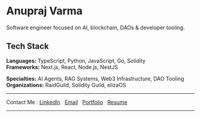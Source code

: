 # Anupraj Varma

Software engineer focused on AI, blockchain, DAOs & developer tooling.

## Tech Stack

**Languages:** TypeScript, Python, JavaScript, Go, Solidity  
**Frameworks:** Next.js, React, Node.js, NestJS

**Specialties:** AI Agents, RAG Systems, Web3 Infrastructure, DAO Tooling  
**Organizations:** RaidGuild, Solidity Guild, elizaOS

---

Contact Me : <a href="https://www.linkedin.com/in/anuprajvarma/">LinkedIn</a>&nbsp;&nbsp;&nbsp;<a href="mailto:private.anupraj1854@gmail.com">Email</a>&nbsp;&nbsp;&nbsp;<a href="https://anuprajverma1.netlify.app/">Portfolio</a>&nbsp;&nbsp;&nbsp;<a href="https://drive.google.com/file/d/1pVIojU_VNk7zGARarRsN63oL_bHwU5Ck/view?usp=sharing">Resume</a>

---
